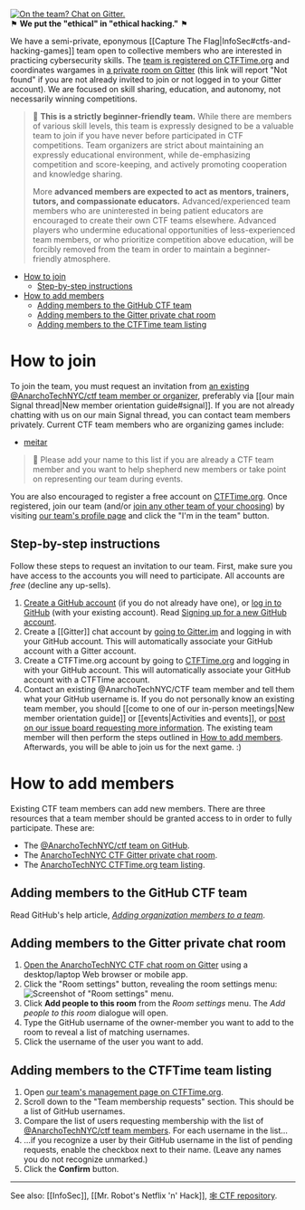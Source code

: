 [![On the team? Chat on Gitter.](https://badges.gitter.im/AnarchoTechNYC/CTF.svg)](https://gitter.im/AnarchoTechNYC/CTF)  
⚑ **We put the "ethical" in "ethical hacking."** ⚑

We have a semi-private, eponymous [[Capture The Flag|InfoSec#ctfs-and-hacking-games]] team open to collective members who are interested in practicing cybersecurity skills. The [team is registered on CTFTime.org](https://ctftime.org/team/34635) and coordinates wargames in [a private room on Gitter](https://gitter.im/AnarchoTechNYC/CTF) (this link will report "Not found" if you are not already invited to join or not logged in to your Gitter account). We are focused on skill sharing, education, and autonomy, not necessarily winning competitions.

> 🔰 **This is a strictly beginner-friendly team.** While there are members of various skill levels, this team is expressly designed to be a valuable team to join if you have never before participated in CTF competitions. Team organizers are strict about maintaining an expressly educational environment, while de-emphasizing competition and score-keeping, and actively promoting cooperation and knowledge sharing.
> 
> More **advanced members are expected to act as mentors, trainers, tutors, and compassionate educators.** Advanced/experienced team members who are uninterested in being patient educators are encouraged to create their own CTF teams elsewhere. Advanced players who undermine educational opportunities of less-experienced team members, or who prioritize competition above education, will be forcibly removed from the team in order to maintain a beginner-friendly atmosphere.

* [How to join](#how-to-join)
  * [Step-by-step instructions](#step-by-step-instructions)
* [How to add members](#how-to-add-members)
  * [Adding members to the GitHub CTF team](#adding-members-to-the-github-ctf-team)
  * [Adding members to the Gitter private chat room](#adding-members-to-the-gitter-private-chat-room)
  * [Adding members to the CTFTime team listing](#adding-members-to-the-ctftime-team-listing)

# How to join

To join the team, you must request an invitation from [an existing @AnarchoTechNYC/ctf team member or organizer](https://github.com/orgs/AnarchoTechNYC/teams/ctf), preferably via [[our main Signal thread|New member orientation guide#signal]]. If you are not already chatting with us on our main Signal thread, you can contact team members privately. Current CTF team members who are organizing games include:

* [meitar](https://github.com/meitar)

> 📝 Please add your name to this list if you are already a CTF team member and you want to help shepherd new members or take point on representing our team during events.

You are also encouraged to register a free account on [CTFTime.org](https://ctftime.org/). Once registered, join our team (and/or [join any other team of your choosing](https://ctftime.org/faq/#team)) by visiting [our team's profile page](https://ctftime.org/team/34635) and click the "I'm in the team" button.

## Step-by-step instructions

Follow these steps to request an invitation to our team. First, make sure you have access to the accounts you will need to participate. All accounts are *free* (decline any up-sells).

1. [Create a GitHub account](https://github.com/join) (if you do not already have one), or [log in to GitHub](https://github.com/login) (with your existing account). Read [Signing up for a new GitHub account](https://help.github.com/articles/signing-up-for-a-new-github-account/).
1. Create a [[Gitter]] chat account by [going to Gitter.im](https://gitter.im/) and logging in with your GitHub account. This will automatically associate your GitHub account with a Gitter account.
1. Create a CTFTime.org account by going to [CTFTime.org](https://ctftime.org/) and logging in with your GitHub account. This will automatically associate your GitHub account with a CTFTime account.
1. Contact an existing @AnarchoTechNYC/CTF team member and tell them what your GitHub username is. If you do not personally know an existing team member, you should [[come to one of our in-person meetings|New member orientation guide]] or [[events|Activities and events]], or [post on our issue board requesting more information](https://github.com/AnarchoTechNYC/meta/issues/new). The existing team member will then perform the steps outlined in [How to add members](#how-to-add-members). Afterwards, you will be able to join us for the next game. :)

# How to add members

Existing CTF team members can add new members. There are three resources that a team member should be granted access to in order to fully participate. These are:

* The [@AnarchoTechNYC/ctf team on GitHub](https://github.com/orgs/AnarchoTechNYC/teams/ctf).
* The [AnarchoTechNYC CTF Gitter private chat room](https://gitter.im/AnarchoTechNYC/CTF).
* The [AnarchoTechNYC CTFTime.org team listing](https://ctftime.org/team/34635/).

## Adding members to the GitHub CTF team

Read GitHub's help article, [*Adding organization members to a team*](https://help.github.com/articles/adding-organization-members-to-a-team/).

## Adding members to the Gitter private chat room

1. [Open the AnarchoTechNYC CTF chat room on Gitter](https://gitter.im/AnarchoTechNYC/CTF) using a desktop/laptop Web browser or mobile app.
1. Click the "Room settings" button, revealing the room settings menu:  
  ![Screenshot of "Room settings" menu.](https://web.archive.org/web/20170216044910/https://i.imgur.com/cASsPCL.png)
1. Click **Add people to this room** from the *Room settings* menu. The *Add people to this room* dialogue will open.
1. Type the GitHub username of the owner-member you want to add to the room to reveal a list of matching usernames.
1. Click the username of the user you want to add.

## Adding members to the CTFTime team listing

1. Open [our team's management page on CTFTime.org](https://ctftime.org/team/34635/edit/#members).
1. Scroll down to the "Team membership requests" section. This should be a list of GitHub usernames.
1. Compare the list of users requesting membership with the list of [@AnarchoTechNYC/ctf team members](https://github.com/orgs/AnarchoTechNYC/teams/ctf). For each username in the list…
  1. …if you recognize a user by their GitHub username in the list of pending requests, enable the checkbox next to their name. (Leave any names you do not recognize unmarked.)
1. Click the **Confirm** button.

---

See also: [[InfoSec]], [[Mr. Robot's Netflix 'n' Hack]], [:spider_web: CTF repository](https://github.com/AnarchoTechNYC/CTF/#readme).